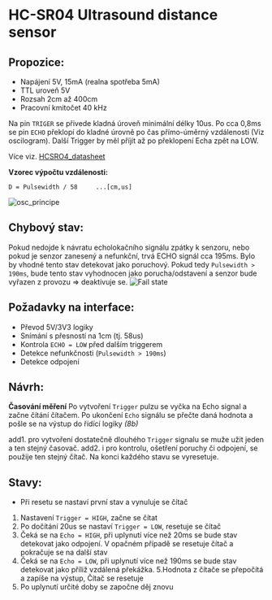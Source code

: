 # **HC-SR04** Ultrasound distance sensor

## **Propozice:**
* Napájení 5V, 15mA (realna spotřeba 5mA)
* TTL uroveň 5V
* Rozsah 2cm až 400cm
* Pracovní kmitočet 40 kHz

Na pin `TRIGER` se přivede kladná úroveň minimální délky 10us. Po cca 0,8ms se pin `ECHO` překlopí do kladné úrovně po čas přímo-úměrný vzdálenosti (Viz oscilogram). Další Trigger by měl příjít až po překlopení Echa zpět na LOW. 

Více viz. [HCSRO4_datasheet](HCSRO4_datasheet.pdf)

**Vzorec výpočtu vzdálenosti:**
```
D = Pulsewidth / 58     ...[cm,us]
````

![osc_principe](img/Oscilograms/osc_principe.png)

## Chybový stav:
Pokud nedojde k návratu echolokačního signálu zpátky k senzoru, nebo pokud je senzor zanesený a nefunkční, trvá ECHO signál cca 195ms. Bylo by vhodné tento stav detekovat jako poruchový. Pokud tedy `Pulsewidth > 190ms`, bude tento stav vyhodnocen jako porucha/odstavení a senzor bude vyřazen z provozu => deaktivuje se.
![Fail state](img/Oscilograms/osc_fault.png)

## **Požadavky na interface:**

* Převod 5V/3V3 logiky
* Snímání s přesností na 1cm (tj. 58us)
* Kontrola `ECHO = LOW` před dalším triggerem
* Detekce nefunkčnosti (`Pulsewidth > 190ms`)
* Detekce odpojení
## Návrh:
**Časování měření**
Po vytvoření `Trigger` pulzu se vyčka na Echo signal a začne čítání čítačem. Po ukončení `Echo` signálu se přečte daná hodnota a pošle se na výstup do řídící logiky *(8b)*

add1. pro vytvoření dostatečně dlouhého `Trigger` signalu se muže užit jeden a ten stejný časovač.
add2. i pro kontrolu, ošetření poruchy či odpojení, se použije ten stejný čítač. Na konci každého stavu se vyresetuje.

## Stavy:
* Při resetu se nastaví první stav a vynuluje se čítač
1.  Nastavení `Trigger = HIGH`, začne se čítat
2.  Po dočítání 20us se nastaví `Trigger = LOW`, resetuje se čítač
3.  Čeká se na `Echo = HIGH`, při uplynutí více než 20ms se bude stav detekovat jako odpojení. V opačném případě se resetuje čítač a pokračuje se na další stav
4. Čeká se na `Echo = LOW`, při uplynutí více než 190ms se bude stav detekovat jako  příliž vzdálená překážka.
5.Hodnota z čítače se přepočítá a zapíše na výstup, Čítač se resetuje
6. Po uplynutí určité doby se započne děj znovu